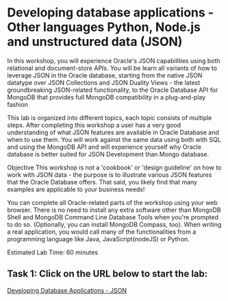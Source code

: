 # Developing database applications  - Other languages Python, Node.js and unstructured data (JSON)

In this workshop, you will experience Oracle's JSON capabilities using both relational and document-store APIs. You will be learn all variants of how to leverage JSON in the Oracle database, starting from the native JSON datatype over JSON Collections and JSON Duality Views - the latest groundbreaking JSON-related functionality, to the Oracle Database API for MongoDB that provides full MongoDB compatibility in a plug-and-play fashion

This lab is organized into different topics, each topic consists of multiple steps. After completing this workshop a user has a very good understanding of what JSON features are available in Oracle Database and when to use them. You will work against the same data using both with SQL and using the MongoDB API and will experience yourself why Oracle database is better suited for JSON Development than Mongo database.

Objective
This workshop is not a 'cookbook' or 'design guideline' on how to work with JSON data - the purpose is to illustrate various JSON features that the Oracle Database offers. That said, you likely find that many examples are applicable to your business needs!

You can complete all Oracle-related parts of the workshop using your web browser. There is no need to install any extra software other than MongoDB Shell and MongoDB Command Line Database Tools when you're prompted to do so. (Optionally, you can install MongoDB Compass, too). When writing a real application, you would call many of the functionalities from a programming language like Java, JavaScript(nodeJS) or Python.

Estimated Lab Time: 60 minutes


## Task 1: Click on the URL below to start the lab:
[Developing Database Applications - JSON](https://livelabs.oracle.com/pls/apex/dbpm/r/livelabs/view-workshop?wid=3635)